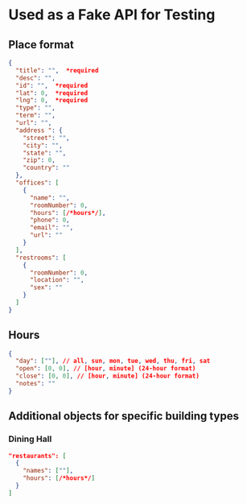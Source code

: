 # Used as a Fake API for Testing

## Place format
```json
{
  "title": "",  *required
  "desc": "",
  "id": "",  *required
  "lat": 0,  *required
  "lng": 0,  *required
  "type": "",
  "term": "",
  "url": "",
  "address ": {
    "street": "",
    "city": "",
    "state": "",
    "zip": 0,
    "country": ""
  },
  "offices": [
    {
      "name": "",
      "roomNumber": 0,
      "hours": [/*hours*/],
      "phone": 0,
      "email": "",
      "url": ""
    }
  ],
  "restrooms": [
    {
	  "roomNumber": 0,
      "location": "",
      "sex": ""
    }
  ]
}
```

## Hours
```json
{
  "day": [""], // all, sun, mon, tue, wed, thu, fri, sat
  "open": [0, 0], // [hour, minute] (24-hour format)
  "close": [0, 0], // [hour, minute] (24-hour format)
  "notes": ""
}
```

## Additional objects for specific building types

### Dining Hall
```json
"restaurants": [
  {
    "names": [""],
    "hours": [/*hours*/]
  }
]
```